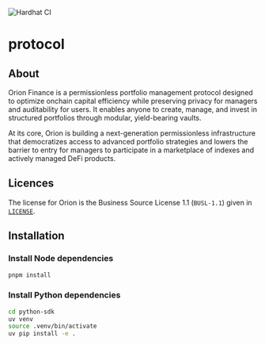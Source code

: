 ![Hardhat CI](https://github.com/OrionFinanceAI/protocol/actions/workflows/ci.yml/badge.svg)

# protocol

## About

Orion Finance is a permissionless portfolio management protocol designed to optimize onchain capital efficiency while preserving privacy for managers and auditability for users. It enables anyone to create, manage, and invest in structured portfolios through modular, yield-bearing vaults. 

At its core, Orion is building a next-generation permissionless infrastructure that democratizes access to advanced portfolio strategies and lowers the barrier to entry for managers to participate in a marketplace of indexes and actively managed DeFi products.

## Licences

The license for Orion is the Business Source License 1.1 (`BUSL-1.1`) given in [`LICENSE`](./LICENSE).

## Installation

### Install Node dependencies

```bash
pnpm install
```

### Install Python dependencies

```bash
cd python-sdk
uv venv
source .venv/bin/activate
uv pip install -e .
```